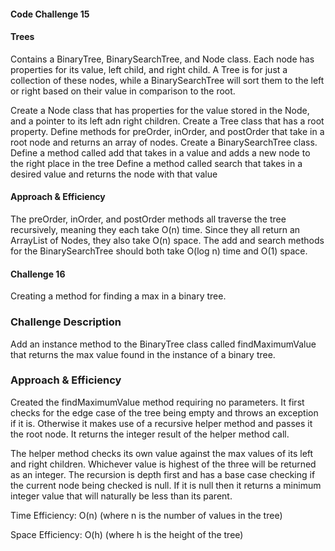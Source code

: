 #### Code Challenge 15

#### Trees
Contains a BinaryTree, BinarySearchTree, and Node class. Each node has properties for its value, left child, and right child. A Tree is for just a collection of these nodes, while a BinarySearchTree will sort them to the left or right based on their value in comparison to the root.

Create a Node class that has properties for the value stored in the Node, and a pointer to its left adn right children.
Create a Tree class that has a root property.
Define methods for preOrder, inOrder, and postOrder that take in a root node and returns an array of nodes.
Create a BinarySearchTree class.
Define a method called add that takes in a value and adds a new node to the right place in the tree
Define a method called search that takes in a desired value and returns the node with that value

#### Approach & Efficiency
The preOrder, inOrder, and postOrder methods all traverse the tree recursively, meaning they each take O(n) time. Since they all return an ArrayList of Nodes, they also take O(n) space. The add and search methods for the BinarySearchTree should both take O(log n) time and O(1) space.


#### Challenge 16
Creating a method for finding a max in a binary tree.

### Challenge Description
Add an instance method to the BinaryTree class called findMaximumValue that returns the max value found in the instance of a binary tree.

### Approach & Efficiency
Created the findMaximumValue method requiring no parameters. It first checks for the edge case of the tree being empty and throws an exception if it is. Otherwise it makes use of a recursive helper method and passes it the root node. It returns the integer result of the helper method call.

The helper method checks its own value against the max values of its left and right children. Whichever value is highest of the three will be returned as an integer. The recursion is depth first and has a base case checking if the current node being checked is null. If it is null then it returns a minimum integer value that will naturally be less than its parent.

Time Efficiency: O(n) (where n is the number of values in the tree)

Space Efficiency: O(h) (where h is the height of the tree)